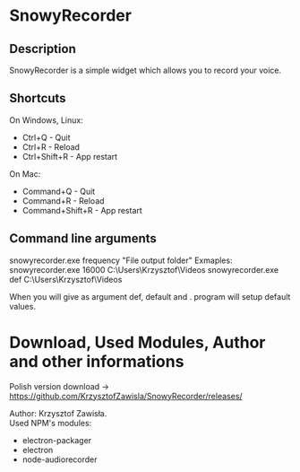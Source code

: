 # SnowyRecorder

## Description
SnowyRecorder is a simple widget which allows you to record your voice.

## Shortcuts
On Windows, Linux:
  - Ctrl+Q - Quit
  - Ctrl+R - Reload
  - Ctrl+Shift+R - App restart
  
On Mac:
  - Command+Q - Quit
  - Command+R - Reload
  - Command+Shift+R - App restart
  
## Command line arguments
snowyrecorder.exe frequency "File output folder"
Exmaples:
snowyrecorder.exe 16000 C:\Users\Krzysztof\Videos
snowyrecorder.exe def C:\Users\Krzysztof\Videos

When you will give as argument def, default and . program will setup default values.

# Download, Used Modules, Author and other informations
Polish version download -> https://github.com/KrzysztofZawisla/SnowyRecorder/releases/

Author: Krzysztof Zawisła.  
Used NPM's modules:  
  - electron-packager  
  - electron  
  - node-audiorecorder
